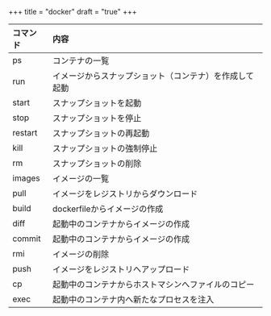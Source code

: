 +++
title = "docker"
draft = "true"
+++

<!--more-->

コマンド    | 内容
:------ | :------
ps      | コンテナの一覧
run     | イメージからスナップショット（コンテナ）を作成して起動
start   | スナップショットを起動
stop    | スナップショットを停止
restart | スナップショットの再起動
kill    | スナップショットの強制停止
rm      | スナップショットの削除
images  | イメージの一覧
pull    | イメージをレジストリからダウンロード
build   | dockerfileからイメージの作成
diff    | 起動中のコンテナからイメージの作成
commit  | 起動中のコンテナからイメージの作成
rmi     | イメージの削除
push    | イメージをレジストリへアップロード
cp      | 起動中のコンテナからホストマシンへファイルのコピー
exec    | 起動中のコンテナ内へ新たなプロセスを注入
